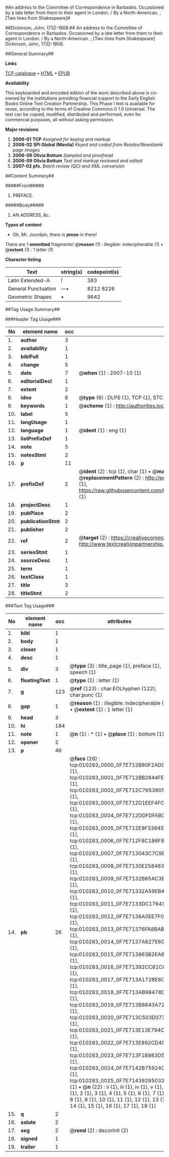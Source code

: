 #An address to the Committee of Correspondence in Barbados. Occasioned by a late letter from them to their agent in London. / By a North-American. ; [Two lines from Shakespeare]#

##Dickinson, John, 1732-1808.##
An address to the Committee of Correspondence in Barbados. Occasioned by a late letter from them to their agent in London. / By a North-American. ; [Two lines from Shakespeare]
Dickinson, John, 1732-1808.

##General Summary##

**Links**

[TCP catalogue](http://www.ota.ox.ac.uk/tcp/)  • 
[HTML](http://tei.it.ox.ac.uk/tcp/Texts-HTML/free/N08/N08059.html)  • 
[EPUB](http://tei.it.ox.ac.uk/tcp/Texts-EPUB/free/N08/N08059.epub)

**Availability**

This keyboarded and encoded edition of the
	       work described above is co-owned by the institutions
	       providing financial support to the Early English Books
	       Online Text Creation Partnership. This Phase I text is
	       available for reuse, according to the terms of Creative
	       Commons 0 1.0 Universal. The text can be copied,
	       modified, distributed and performed, even for
	       commercial purposes, all without asking permission.

**Major revisions**

1. __2006-01__ __TCP__ *Assigned for keying and markup*
1. __2006-02__ __SPi Global (Manila)__ *Keyed and coded from Readex/Newsbank page images*
1. __2006-09__ __Olivia Bottum__ *Sampled and proofread*
1. __2006-09__ __Olivia Bottum__ *Text and markup reviewed and edited*
1. __2007-02__ __pfs.__ *Batch review (QC) and XML conversion*

##Content Summary##

#####Front#####

1. PREFACE.

#####Body#####

1. AN ADDRESS, &c.

**Types of content**

  * Oh, Mr. Jourdain, there is **prose** in there!

There are 1 **ommitted** fragments! 
 @__reason__ (1) : illegible: indecipherable (1)  •  @__extent__ (1) : 1 letter (1)

**Character listing**


|Text|string(s)|codepoint(s)|
|---|---|---|
|Latin Extended-A|ſ|383|
|General Punctuation|—•|8212 8226|
|Geometric Shapes|▪|9642|

##Tag Usage Summary##

###Header Tag Usage###

|No|element name|occ|attributes|
|---|---|---|---|
|1.|__author__|3||
|2.|__availability__|1||
|3.|__biblFull__|1||
|4.|__change__|5||
|5.|__date__|7| @__when__ (1) : 2007-10 (1)|
|6.|__editorialDecl__|1||
|7.|__extent__|2||
|8.|__idno__|6| @__type__ (6) : DLPS (1), TCP (1), STC (1), NOTIS (1), IMAGE-SET (1), EVANS-CITATION (1)|
|9.|__keywords__|1| @__scheme__ (1) : http://authorities.loc.gov/ (1)|
|10.|__label__|5||
|11.|__langUsage__|1||
|12.|__language__|1| @__ident__ (1) : eng (1)|
|13.|__listPrefixDef__|1||
|14.|__note__|5||
|15.|__notesStmt__|2||
|16.|__p__|11||
|17.|__prefixDef__|2| @__ident__ (2) : tcp (1), char (1)  •  @__matchPattern__ (2) : ([0-9\-]+):([0-9IVX]+) (1), (.+) (1)  •  @__replacementPattern__ (2) : http://eebo.chadwyck.com/downloadtiff?vid=$1&page=$2 (1), https://raw.githubusercontent.com/textcreationpartnership/Texts/master/tcpchars.xml#$1 (1)|
|18.|__projectDesc__|1||
|19.|__pubPlace__|2||
|20.|__publicationStmt__|2||
|21.|__publisher__|2||
|22.|__ref__|2| @__target__ (2) : https://creativecommons.org/publicdomain/zero/1.0/ (1), http://www.textcreationpartnership.org/docs/. (1)|
|23.|__seriesStmt__|1||
|24.|__sourceDesc__|1||
|25.|__term__|1||
|26.|__textClass__|1||
|27.|__title__|3||
|28.|__titleStmt__|2||


###Text Tag Usage###

|No|element name|occ|attributes|
|---|---|---|---|
|1.|__bibl__|1||
|2.|__body__|1||
|3.|__closer__|1||
|4.|__desc__|1||
|5.|__div__|3| @__type__ (3) : title_page (1), preface (1), speech (1)|
|6.|__floatingText__|1| @__type__ (1) : letter (1)|
|7.|__g__|123| @__ref__ (123) : char:EOLhyphen (122), char:punc (1)|
|8.|__gap__|1| @__reason__ (1) : illegible: indecipherable (1)  •  @__extent__ (1) : 1 letter (1)|
|9.|__head__|3||
|10.|__hi__|184||
|11.|__note__|1| @__n__ (1) : * (1)  •  @__place__ (1) : bottom (1)|
|12.|__opener__|2||
|13.|__p__|46||
|14.|__pb__|26| @__facs__ (26) : tcp:010283_0000_0F7E712B80F2AD00 (1), tcp:010283_0001_0F7E712BB2844FE0 (1), tcp:010283_0002_0F7E712C76538050 (1), tcp:010283_0003_0F7E712D1EEF4FC0 (1), tcp:010283_0004_0F7E712DDFDFAB00 (1), tcp:010283_0005_0F7E712E9F339450 (1), tcp:010283_0006_0F7E712F8C186F80 (1), tcp:010283_0007_0F7E713043C7C9E8 (1), tcp:010283_0008_0F7E7130E2584838 (1), tcp:010283_0009_0F7E7132B65AC3B0 (1), tcp:010283_0010_0F7E71332A59EB40 (1), tcp:010283_0011_0F7E7133DC176418 (1), tcp:010283_0012_0F7E7136A0EE7F08 (1), tcp:010283_0013_0F7E71376FA8BAB8 (1), tcp:010283_0014_0F7E7137A627E608 (1), tcp:010283_0015_0F7E713863B2EA80 (1), tcp:010283_0016_0F7E71392CC81C80 (1), tcp:010283_0017_0F7E713A1728E8C8 (1), tcp:010283_0018_0F7E713AB98478D8 (1), tcp:010283_0019_0F7E713B8643A728 (1), tcp:010283_0020_0F7E713C503D0738 (1), tcp:010283_0021_0F7E713E13E794C0 (1), tcp:010283_0022_0F7E713E892CD4C8 (1), tcp:010283_0023_0F7E713F1B983D50 (1), tcp:010283_0024_0F7E7142B75924C8 (1), tcp:010283_0025_0F7E714392850338 (1)  •  @__n__ (22) : ii (1), iii (1), iv (1), v (1), vi (1), 2 (1), 3 (1), 4 (1), 5 (1), 6 (1), 7 (1), 8 (1), 9 (1), 10 (1), 11 (1), 12 (1), 13 (1), 14 (1), 15 (1), 16 (1), 17 (1), 18 (1)|
|15.|__q__|2||
|16.|__salute__|2||
|17.|__seg__|2| @__rend__ (2) : decorInit (2)|
|18.|__signed__|1||
|19.|__trailer__|1||
